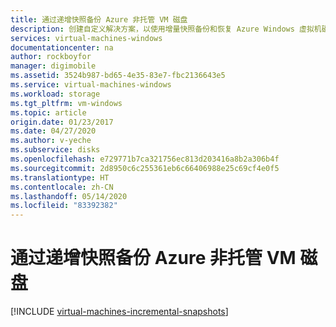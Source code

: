 ```yaml
---
title: 通过递增快照备份 Azure 非托管 VM 磁盘
description: 创建自定义解决方案，以使用增量快照备份和恢复 Azure Windows 虚拟机磁盘。
services: virtual-machines-windows
documentationcenter: na
author: rockboyfor
manager: digimobile
ms.assetid: 3524b987-bd65-4e35-83e7-fbc2136643e5
ms.service: virtual-machines-windows
ms.workload: storage
ms.tgt_pltfrm: vm-windows
ms.topic: article
origin.date: 01/23/2017
ms.date: 04/27/2020
ms.author: v-yeche
ms.subservice: disks
ms.openlocfilehash: e729771b7ca321756ec813d203416a8b2a306b4f
ms.sourcegitcommit: 2d8950c6c255361eb6c66406988e25c69cf4e0f5
ms.translationtype: HT
ms.contentlocale: zh-CN
ms.lasthandoff: 05/14/2020
ms.locfileid: "83392382"
---
```

# <a name="back-up-azure-unmanaged-vm-disks-with-incremental-snapshots"></a>通过递增快照备份 Azure 非托管 VM 磁盘

[!INCLUDE [virtual-machines-incremental-snapshots](../../../includes/virtual-machines-incremental-snapshots.md)]

<!-- Update_Description: update meta properties, wording update, update link -->